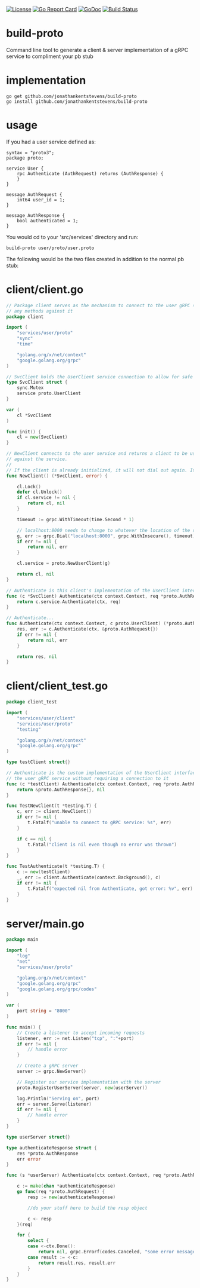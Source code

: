 [![License](http://img.shields.io/:license-gpl3-blue.svg)](http://www.gnu.org/licenses/gpl-3.0.html)
[![Go Report Card](https://goreportcard.com/badge/github.com/jonathankentstevens/build-proto)](https://goreportcard.com/report/github.com/jonathankentstevens/build-proto)
[![GoDoc](https://godoc.org/github.com/jonathankentstevens/build-proto?status.svg)](https://godoc.org/github.com/jonathankentstevens/build-proto)
[![Build Status](https://travis-ci.org/jonathankentstevens/build-proto.svg?branch=master)](https://travis-ci.org/jonathankentstevens/build-proto)

# build-proto

Command line tool to generate a client & server implementation of a gRPC service to compliment your pb stub

# implementation
    go get github.com/jonathankentstevens/build-proto
	go install github.com/jonathankentstevens/build-proto
	
# usage

If you had a user service defined as:
```
syntax = "proto3";
package proto;

service User {
    rpc Authenticate (AuthRequest) returns (AuthResponse) {
    }
}

message AuthRequest {
    int64 user_id = 1;
}

message AuthResponse {
    bool authenticated = 1;
}
```

You would cd to your 'src/services' directory and run:
```
build-proto user/proto/user.proto
```

The following would be the two files created in addition to the normal pb stub:

# client/client.go

```go
// Package client serves as the mechanism to connect to the user gRPC service and execute
// any methods against it
package client

import (
	"services/user/proto"
	"sync"
	"time"

	"golang.org/x/net/context"
	"google.golang.org/grpc"
)

// SvcClient holds the UserClient service connection to allow for safe concurrent access
type SvcClient struct {
	sync.Mutex
	service proto.UserClient
}

var (
	cl *SvcClient
)

func init() {
	cl = new(SvcClient)
}

// NewClient connects to the user service and returns a client to be used for calling methods
// against the service.
//
// If the client is already initialized, it will not dial out again. It will just return the client.
func NewClient() (*SvcClient, error) {

	cl.Lock()
	defer cl.Unlock()
	if cl.service != nil {
		return cl, nil
	}

	timeout := grpc.WithTimeout(time.Second * 1)

	// localhost:8000 needs to change to whatever the location of the service will be
	g, err := grpc.Dial("localhost:8000", grpc.WithInsecure(), timeout)
	if err != nil {
		return nil, err
	}

	cl.service = proto.NewUserClient(g)

	return cl, nil
}

// Authenticate is this client's implementation of the UserClient interface
func (c *SvcClient) Authenticate(ctx context.Context, req *proto.AuthRequest, opts ...grpc.CallOption) (*proto.AuthResponse, error) {
	return c.service.Authenticate(ctx, req)
}

// Authenticate...
func Authenticate(ctx context.Context, c proto.UserClient) (*proto.AuthResponse, error) {
	res, err := c.Authenticate(ctx, &proto.AuthRequest{})
	if err != nil {
		return nil, err
	}

	return res, nil
}
```

# client/client_test.go
```go
package client_test

import (
	"services/user/client"
	"services/user/proto"
	"testing"

	"golang.org/x/net/context"
	"google.golang.org/grpc"
)

type testClient struct{}

// Authenticate is the custom implementation of the UserClient interface to allow for unit testing the logic of
// the user gRPC service without requiring a connection to it
func (c *testClient) Authenticate(ctx context.Context, req *proto.AuthRequest, opts ...grpc.CallOption) (*proto.AuthResponse, error) {
	return &proto.AuthResponse{}, nil
}

func TestNewClient(t *testing.T) {
	c, err := client.NewClient()
	if err != nil {
		t.Fatalf("unable to connect to gRPC service: %s", err)
	}

	if c == nil {
		t.Fatal("client is nil even though no error was thrown")
	}
}

func TestAuthenticate(t *testing.T) {
	c := new(testClient)
	_, err := client.Authenticate(context.Background(), c)
	if err != nil {
		t.Fatalf("expected nil from Authenticate, got error: %v", err)
	}
}
```

# server/main.go

```go
package main

import (
	"log"
	"net"
	"services/user/proto"

	"golang.org/x/net/context"
	"google.golang.org/grpc"
	"google.golang.org/grpc/codes"
)

var (
	port string = "8000"
)

func main() {
	// Create a listener to accept incoming requests
	listener, err := net.Listen("tcp", ":"+port)
	if err != nil {
		// handle error
	}

	// Create a gRPC server
	server := grpc.NewServer()

	// Register our service implementation with the server
	proto.RegisterUserServer(server, new(userServer))

	log.Println("Serving on", port)
	err = server.Serve(listener)
	if err != nil {
		// handle error
	}
}

type userServer struct{}

type authenticateResponse struct {
	res *proto.AuthResponse
	err error
}

func (s *userServer) Authenticate(ctx context.Context, req *proto.AuthRequest) (*proto.AuthResponse, error) {

	c := make(chan *authenticateResponse)
	go func(req *proto.AuthRequest) {
		resp := new(authenticateResponse)

		//do your stuff here to build the resp object

		c <- resp
	}(req)

	for {
		select {
		case <-ctx.Done():
			return nil, grpc.Errorf(codes.Canceled, "some error message")
		case result := <-c:
			return result.res, result.err
		}
	}
}
```
